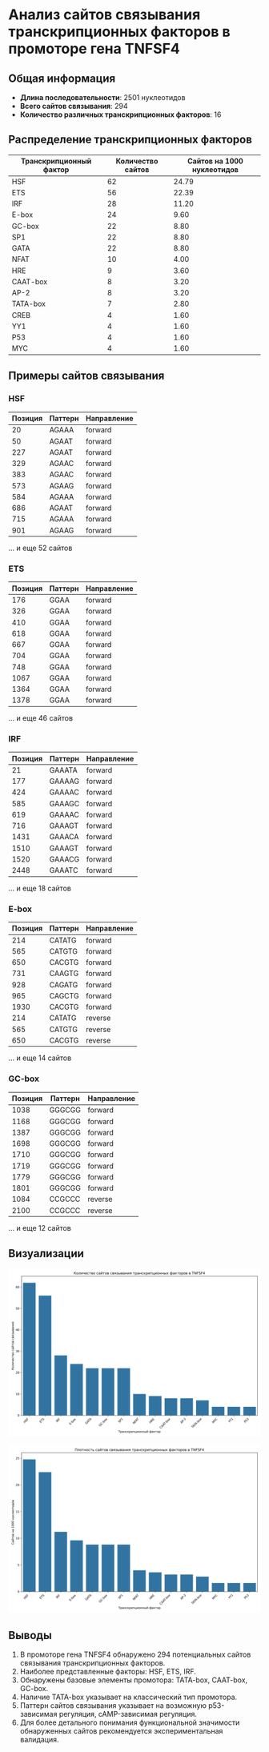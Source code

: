 # Анализ сайтов связывания транскрипционных факторов в промоторе гена TNFSF4

## Общая информация

* **Длина последовательности**: 2501 нуклеотидов
* **Всего сайтов связывания**: 294
* **Количество различных транскрипционных факторов**: 16

## Распределение транскрипционных факторов

| Транскрипционный фактор | Количество сайтов | Сайтов на 1000 нуклеотидов |
|--------------------------|-------------------|------------------------------|
| HSF | 62 | 24.79 |
| ETS | 56 | 22.39 |
| IRF | 28 | 11.20 |
| E-box | 24 | 9.60 |
| GC-box | 22 | 8.80 |
| SP1 | 22 | 8.80 |
| GATA | 22 | 8.80 |
| NFAT | 10 | 4.00 |
| HRE | 9 | 3.60 |
| CAAT-box | 8 | 3.20 |
| AP-2 | 8 | 3.20 |
| TATA-box | 7 | 2.80 |
| CREB | 4 | 1.60 |
| YY1 | 4 | 1.60 |
| P53 | 4 | 1.60 |
| MYC | 4 | 1.60 |

## Примеры сайтов связывания

### HSF

| Позиция | Паттерн | Направление |
|---------|---------|-------------|
| 20 | AGAAA | forward |
| 50 | AGAAT | forward |
| 227 | AGAAT | forward |
| 329 | AGAAC | forward |
| 383 | AGAAC | forward |
| 573 | AGAAG | forward |
| 584 | AGAAA | forward |
| 686 | AGAAT | forward |
| 715 | AGAAA | forward |
| 901 | AGAAG | forward |

... и еще 52 сайтов

### ETS

| Позиция | Паттерн | Направление |
|---------|---------|-------------|
| 176 | GGAA | forward |
| 326 | GGAA | forward |
| 410 | GGAA | forward |
| 618 | GGAA | forward |
| 667 | GGAA | forward |
| 704 | GGAA | forward |
| 748 | GGAA | forward |
| 1067 | GGAA | forward |
| 1364 | GGAA | forward |
| 1378 | GGAA | forward |

... и еще 46 сайтов

### IRF

| Позиция | Паттерн | Направление |
|---------|---------|-------------|
| 21 | GAAATA | forward |
| 177 | GAAAAG | forward |
| 424 | GAAAAC | forward |
| 585 | GAAAGC | forward |
| 619 | GAAAAC | forward |
| 716 | GAAAGT | forward |
| 1431 | GAAACA | forward |
| 1510 | GAAAGT | forward |
| 1520 | GAAACG | forward |
| 2448 | GAAATC | forward |

... и еще 18 сайтов

### E-box

| Позиция | Паттерн | Направление |
|---------|---------|-------------|
| 214 | CATATG | forward |
| 565 | CATGTG | forward |
| 650 | CACGTG | forward |
| 731 | CAAGTG | forward |
| 928 | CAGATG | forward |
| 965 | CAGCTG | forward |
| 1930 | CACGTG | forward |
| 214 | CATATG | reverse |
| 565 | CATGTG | reverse |
| 650 | CACGTG | reverse |

... и еще 14 сайтов

### GC-box

| Позиция | Паттерн | Направление |
|---------|---------|-------------|
| 1038 | GGGCGG | forward |
| 1168 | GGGCGG | forward |
| 1387 | GGGCGG | forward |
| 1698 | GGGCGG | forward |
| 1710 | GGGCGG | forward |
| 1719 | GGGCGG | forward |
| 1779 | GGGCGG | forward |
| 1801 | GGGCGG | forward |
| 1084 | CCGCCC | reverse |
| 2100 | CCGCCC | reverse |

... и еще 12 сайтов

## Визуализации

![Количество сайтов связывания](TNFSF4_tf_binding_sites_count.png)

![Плотность сайтов связывания](TNFSF4_tf_binding_sites_density.png)

## Выводы

1. В промоторе гена TNFSF4 обнаружено 294 потенциальных сайтов связывания транскрипционных факторов.
2. Наиболее представленные факторы: HSF, ETS, IRF.
3. Обнаружены базовые элементы промотора: TATA-box, CAAT-box, GC-box.
4. Наличие TATA-box указывает на классический тип промотора.
5. Паттерн сайтов связывания указывает на возможную p53-зависимая регуляция, cAMP-зависимая регуляция.
6. Для более детального понимания функциональной значимости обнаруженных сайтов рекомендуется экспериментальная валидация.
